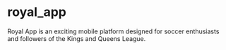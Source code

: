 # royal_app

Royal App is an exciting mobile platform designed for soccer enthusiasts and followers of the Kings and Queens League.
